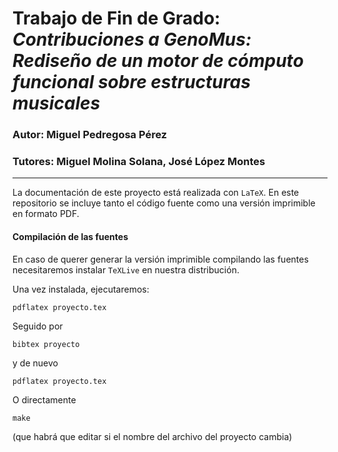 # Trabajo de Fin de Grado: *Contribuciones a GenoMus: Rediseño de un motor de cómputo funcional sobre estructuras musicales*

### Autor: Miguel Pedregosa Pérez
### Tutores: Miguel Molina Solana, José López Montes


___

La documentación de este proyecto está realizada con `LaTeX`. En este repositorio se incluye tanto el código fuente como una versión imprimible en formato PDF.

#### Compilación de las fuentes

En caso de querer generar la versión imprimible compilando las fuentes necesitaremos instalar `TeXLive` en nuestra distribución.

Una vez instalada, ejecutaremos:

    pdflatex proyecto.tex


Seguido por

    bibtex proyecto
    
y de nuevo

    pdflatex proyecto.tex

O directamente

    make
    
(que habrá que editar si el nombre del archivo del proyecto cambia)
